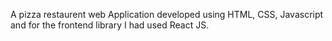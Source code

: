 A pizza restaurent web Application developed using HTML, CSS, Javascript and for the frontend library I had used React JS.
